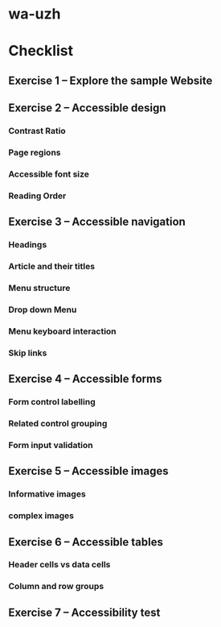 # wa-uzh

# Checklist

## Exercise 1 – Explore the sample Website

## Exercise 2 – Accessible design

### Contrast Ratio

### Page regions

### Accessible font size

### Reading Order

## Exercise 3 – Accessible navigation

### Headings

### Article and their titles

### Menu structure

### Drop down Menu

### Menu keyboard interaction

### Skip links

## Exercise 4 – Accessible forms

### Form control labelling

### Related control grouping

### Form input validation

## Exercise 5 – Accessible images

### Informative images

### complex images

## Exercise 6 – Accessible tables

### Header cells vs data cells

### Column and row groups

## Exercise 7 – Accessibility test
